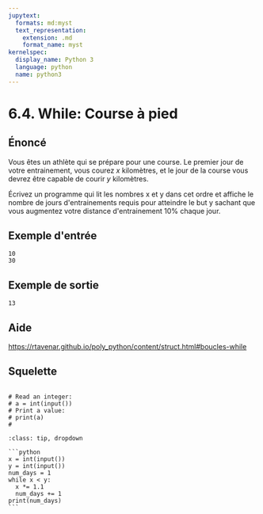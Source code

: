 ```yaml
---
jupytext:
  formats: md:myst
  text_representation:
    extension: .md
    format_name: myst
kernelspec:
  display_name: Python 3
  language: python
  name: python3
---
```


# 6.4. While: Course à pied

## **Énoncé**

Vous êtes un athlète qui se prépare pour une course. Le premier jour de votre entrainement, vous courez _x_ kilomètres, et le jour de la course vous devrez être capable de courir _y_ kilomètres.

Écrivez un programme qui lit les nombres x et y dans cet ordre et affiche le nombre de jours d'entrainements requis pour atteindre le but y sachant que vous augmentez votre distance d'entrainement  10% chaque jour.

## **Exemple d'entrée**

```
10
30
```

## **Exemple de sortie**

```
13
```

## Aide

https://rtavenar.github.io/poly_python/content/struct.html#boucles-while

## Squelette

```{code-cell} ipython3

# Read an integer:
# a = int(input())
# Print a value:
# print(a)
# 
```

````{admonition} Cliquez ici pour voir la solution
:class: tip, dropdown

```python
x = int(input())
y = int(input())
num_days = 1
while x < y:
  x *= 1.1
  num_days += 1
print(num_days)
```
````
